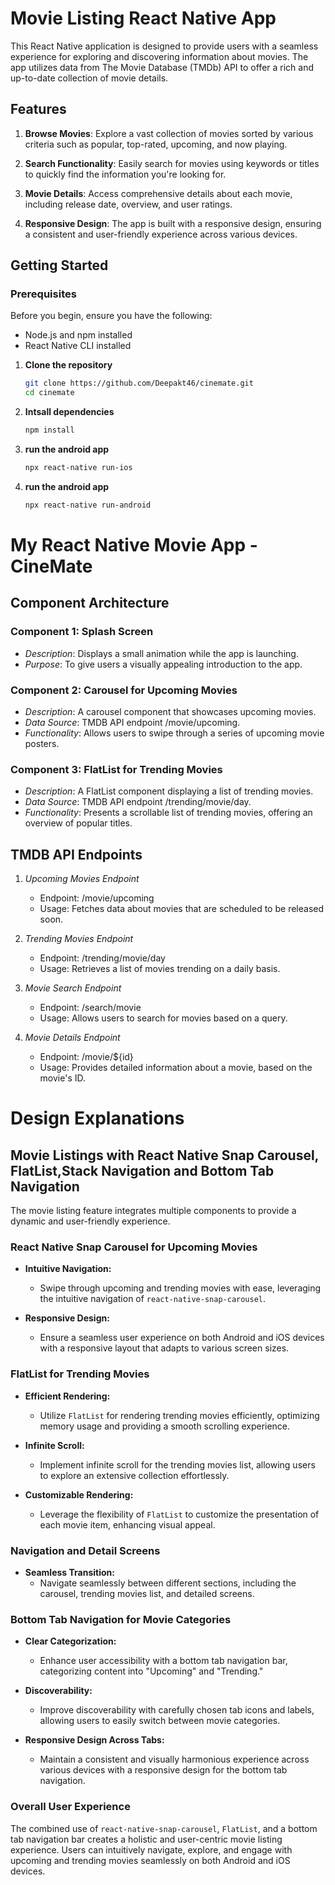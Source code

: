 # Movie Listing React Native App

This React Native application is designed to provide users with a seamless experience for exploring and discovering information about movies. The app utilizes data from The Movie Database (TMDb) API to offer a rich and up-to-date collection of movie details.

## Features

1. **Browse Movies**: Explore a vast collection of movies sorted by various criteria such as popular, top-rated, upcoming, and now playing.

2. **Search Functionality**: Easily search for movies using keywords or titles to quickly find the information you're looking for.

3. **Movie Details**: Access comprehensive details about each movie, including release date, overview, and user ratings.

4. **Responsive Design**: The app is built with a responsive design, ensuring a consistent and user-friendly experience across various devices.

## Getting Started

### Prerequisites

Before you begin, ensure you have the following:

- Node.js and npm installed
- React Native CLI installed

1. **Clone the repository**

   ```bash
   git clone https://github.com/Deepakt46/cinemate.git
   cd cinemate
   
2. **Intsall dependencies**

   ```bash
   npm install

3. **run the android app**
    ```bash
   npx react-native run-ios


4. **run the android app**
    ```bash
   npx react-native run-android


# My React Native Movie App -CineMate


## Component Architecture

### Component 1: Splash Screen
- *Description*: Displays a small animation while the app is launching.
- *Purpose*: To give users a visually appealing introduction to the app.

### Component 2: Carousel for Upcoming Movies
- *Description*: A carousel component that showcases upcoming movies.
- *Data Source*: TMDB API endpoint /movie/upcoming.
- *Functionality*: Allows users to swipe through a series of upcoming movie posters.

### Component 3: FlatList for Trending Movies
- *Description*: A FlatList component displaying a list of trending movies.
- *Data Source*: TMDB API endpoint /trending/movie/day.
- *Functionality*: Presents a scrollable list of trending movies, offering an overview of popular titles.

## TMDB API Endpoints

1. *Upcoming Movies Endpoint*
   - Endpoint: /movie/upcoming
   - Usage: Fetches data about movies that are scheduled to be released soon.

2. *Trending Movies Endpoint*
   - Endpoint: /trending/movie/day
   - Usage: Retrieves a list of movies trending on a daily basis.

3. *Movie Search Endpoint*
   - Endpoint: /search/movie
   - Usage: Allows users to search for movies based on a query.

4. *Movie Details Endpoint*
   - Endpoint: /movie/${id}
   - Usage: Provides detailed information about a movie, based on the movie's ID.




# Design Explanations

## Movie Listings with React Native Snap Carousel, FlatList,Stack Navigation and Bottom Tab Navigation

The movie listing feature integrates multiple components to provide a dynamic and user-friendly experience.

### **React Native Snap Carousel for Upcoming Movies**

- **Intuitive Navigation:**
  - Swipe through upcoming and trending movies with ease, leveraging the intuitive navigation of `react-native-snap-carousel`.

- **Responsive Design:**
  - Ensure a seamless user experience on both Android and iOS devices with a responsive layout that adapts to various screen sizes.

### **FlatList for Trending Movies**

- **Efficient Rendering:**
  - Utilize `FlatList` for rendering trending movies efficiently, optimizing memory usage and providing a smooth scrolling experience.

- **Infinite Scroll:**
  - Implement infinite scroll for the trending movies list, allowing users to explore an extensive collection effortlessly.

- **Customizable Rendering:**
  - Leverage the flexibility of `FlatList` to customize the presentation of each movie item, enhancing visual appeal.

### **Navigation and Detail Screens**

- **Seamless Transition:**
  - Navigate seamlessly between different sections, including the carousel, trending movies list, and detailed screens.

### **Bottom Tab Navigation for Movie Categories**

- **Clear Categorization:**
  - Enhance user accessibility with a bottom tab navigation bar, categorizing content into "Upcoming" and "Trending."

- **Discoverability:**
  - Improve discoverability with carefully chosen tab icons and labels, allowing users to easily switch between movie categories.

- **Responsive Design Across Tabs:**
  - Maintain a consistent and visually harmonious experience across various devices with a responsive design for the bottom tab navigation.

### **Overall User Experience**

The combined use of `react-native-snap-carousel`, `FlatList`, and a bottom tab navigation bar creates a holistic and user-centric movie listing experience. Users can intuitively navigate, explore, and engage with upcoming and trending movies seamlessly on both Android and iOS devices.




  
